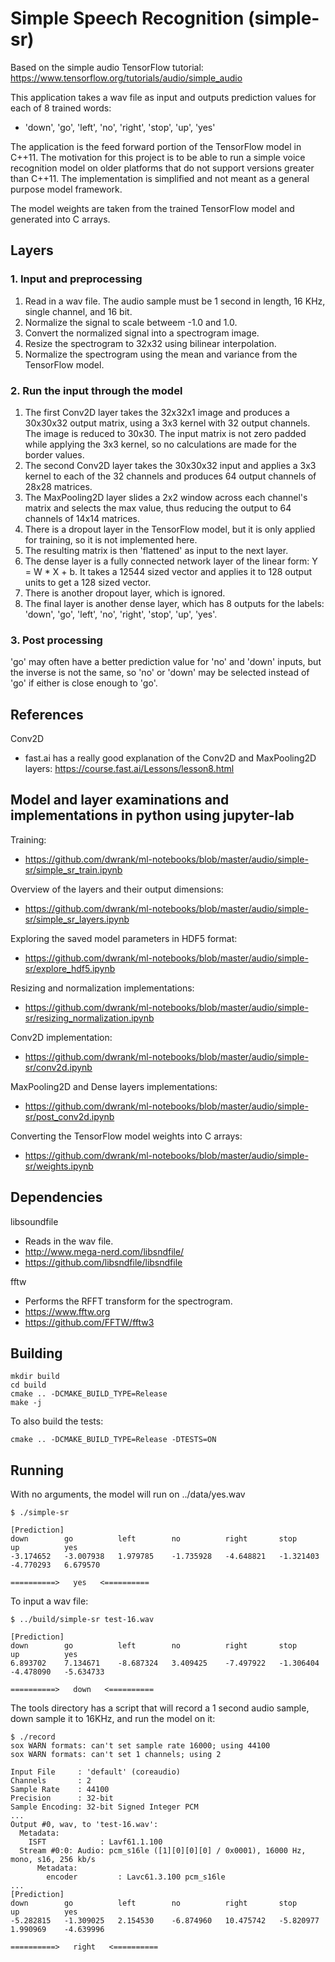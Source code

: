 # Simple Speech Recognition (simple-sr)
Based on the simple audio TensorFlow tutorial: https://www.tensorflow.org/tutorials/audio/simple_audio

This application takes a wav file as input and outputs prediction values for each of 8 trained words:
- 'down', 'go', 'left', 'no', 'right', 'stop', 'up', 'yes'

The application is the feed forward portion of the TensorFlow model in C++11.
The motivation for this project is to be able to run a simple voice recognition model on older platforms that
do not support versions greater than C++11.  The implementation is simplified and not meant as a general purpose model framework.

The model weights are taken from the trained TensorFlow model and generated into C arrays.

## Layers
### 1. Input and preprocessing
1. Read in a wav file.  The audio sample must be 1 second in length, 16 KHz, single channel, and 16 bit.
2. Normalize the signal to scale betweem -1.0 and 1.0.
3. Convert the normalized signal into a spectrogram image.
4. Resize the spectrogram to 32x32 using bilinear interpolation.
5. Normalize the spectrogram using the mean and variance from the TensorFlow model.

### 2. Run the input through the model
1. The first Conv2D layer takes the 32x32x1 image and produces a 30x30x32 output matrix, using a 3x3 kernel with 32 output channels.
   The image is reduced to 30x30.  The input matrix is not zero padded while applying the 3x3 kernel, so no calculations are made for the border values.
2. The second Conv2D layer takes the 30x30x32 input and applies a 3x3 kernel to each of the 32 channels and produces 64 output channels of 28x28 matrices.
3. The MaxPooling2D layer slides a 2x2 window across each channel's matrix and selects the max value, thus reducing the output to 64 channels of 14x14 matrices.
4. There is a dropout layer in the TensorFlow model, but it is only applied for training, so it is not implemented here.
5. The resulting matrix is then 'flattened' as input to the next layer.
6. The dense layer is a fully connected network layer of the linear form: Y = W * X + b.
   It takes a 12544 sized vector and applies it to 128 output units to get a 128 sized vector.
7. There is another dropout layer, which is ignored.
8. The final layer is another dense layer, which has 8 outputs for the labels: 'down', 'go', 'left', 'no', 'right', 'stop', 'up', 'yes'.

### 3. Post processing
'go' may often have a better prediction value for 'no' and 'down' inputs, but the inverse is not the same, so 'no' or 'down' may be selected instead of 'go'
if either is close enough to 'go'.

## References
Conv2D
- fast.ai has a really good explanation of the Conv2D and MaxPooling2D layers: https://course.fast.ai/Lessons/lesson8.html

## Model and layer examinations and implementations in python using jupyter-lab
Training:
- https://github.com/dwrank/ml-notebooks/blob/master/audio/simple-sr/simple_sr_train.ipynb

Overview of the layers and their output dimensions:
- https://github.com/dwrank/ml-notebooks/blob/master/audio/simple-sr/simple_sr_layers.ipynb

Exploring the saved model parameters in HDF5 format:
- https://github.com/dwrank/ml-notebooks/blob/master/audio/simple-sr/explore_hdf5.ipynb

Resizing and normalization implementations:
- https://github.com/dwrank/ml-notebooks/blob/master/audio/simple-sr/resizing_normalization.ipynb

Conv2D implementation:
- https://github.com/dwrank/ml-notebooks/blob/master/audio/simple-sr/conv2d.ipynb

MaxPooling2D and Dense layers implementations:
- https://github.com/dwrank/ml-notebooks/blob/master/audio/simple-sr/post_conv2d.ipynb

Converting the TensorFlow model weights into C arrays:
- https://github.com/dwrank/ml-notebooks/blob/master/audio/simple-sr/weights.ipynb

## Dependencies
libsoundfile
- Reads in the wav file.
- http://www.mega-nerd.com/libsndfile/
- https://github.com/libsndfile/libsndfile

fftw
- Performs the RFFT transform for the spectrogram.
- https://www.fftw.org
- https://github.com/FFTW/fftw3

## Building
```
mkdir build
cd build
cmake .. -DCMAKE_BUILD_TYPE=Release
make -j
```

To also build the tests:
```
cmake .. -DCMAKE_BUILD_TYPE=Release -DTESTS=ON
```

## Running
With no arguments, the model will run on ../data/yes.wav

```
$ ./simple-sr

[Prediction]
down        go          left        no          right       stop        up          yes
-3.174652   -3.007938   1.979785    -1.735928   -4.648821   -1.321403   -4.770293   6.679570

==========>   yes   <==========
```

To input a wav file:
```
$ ../build/simple-sr test-16.wav

[Prediction]
down        go          left        no          right       stop        up          yes
6.893702    7.134671    -8.687324   3.409425    -7.497922   -1.306404   -4.478090   -5.634733

==========>   down   <==========
```

The tools directory has a script that will record a 1 second audio sample, down sample it to 16KHz, and run the model on it:
```
$ ./record
sox WARN formats: can't set sample rate 16000; using 44100
sox WARN formats: can't set 1 channels; using 2

Input File     : 'default' (coreaudio)
Channels       : 2
Sample Rate    : 44100
Precision      : 32-bit
Sample Encoding: 32-bit Signed Integer PCM
...
Output #0, wav, to 'test-16.wav':
  Metadata:
    ISFT            : Lavf61.1.100
  Stream #0:0: Audio: pcm_s16le ([1][0][0][0] / 0x0001), 16000 Hz, mono, s16, 256 kb/s
      Metadata:
        encoder         : Lavc61.3.100 pcm_s16le
...
[Prediction]
down        go          left        no          right       stop        up          yes
-5.282815   -1.309025   2.154530    -6.874960   10.475742   -5.820977   1.990969    -4.639996

==========>   right   <==========
```
